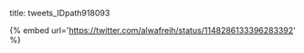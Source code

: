 title: tweets_IDpath918093

{% embed url='https://twitter.com/alwafreih/status/1148286133396283392' %}
